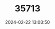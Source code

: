 ---
title: "35713"
category: "Nectandra spicata"
draft: false
date: 2024-02-22 13:03:50
languages:
  Portuguese: ["Canela-jacú"]
---